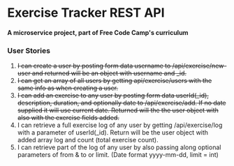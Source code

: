 # Exercise Tracker REST API

#### A microservice project, part of Free Code Camp's curriculum

### User Stories

1. ~~I can create a user by posting form data username to /api/exercise/new-user and returned will be an object with username and _id.~~
2. ~~I can get an array of all users by getting api/exercise/users with the same info as when creating a user.~~
3. ~~I can add an exercise to any user by posting form data userId(_id), description, duration, and optionally date to /api/exercise/add. If no date supplied it will use current date. Returned will the the user object with also with the exercise fields added.~~
4. I can retrieve a full exercise log of any user by getting /api/exercise/log with a parameter of userId(_id). Return will be the user object with added array log and count (total exercise count).
5. I can retrieve part of the log of any user by also passing along optional parameters of from & to or limit. (Date format yyyy-mm-dd, limit = int)

